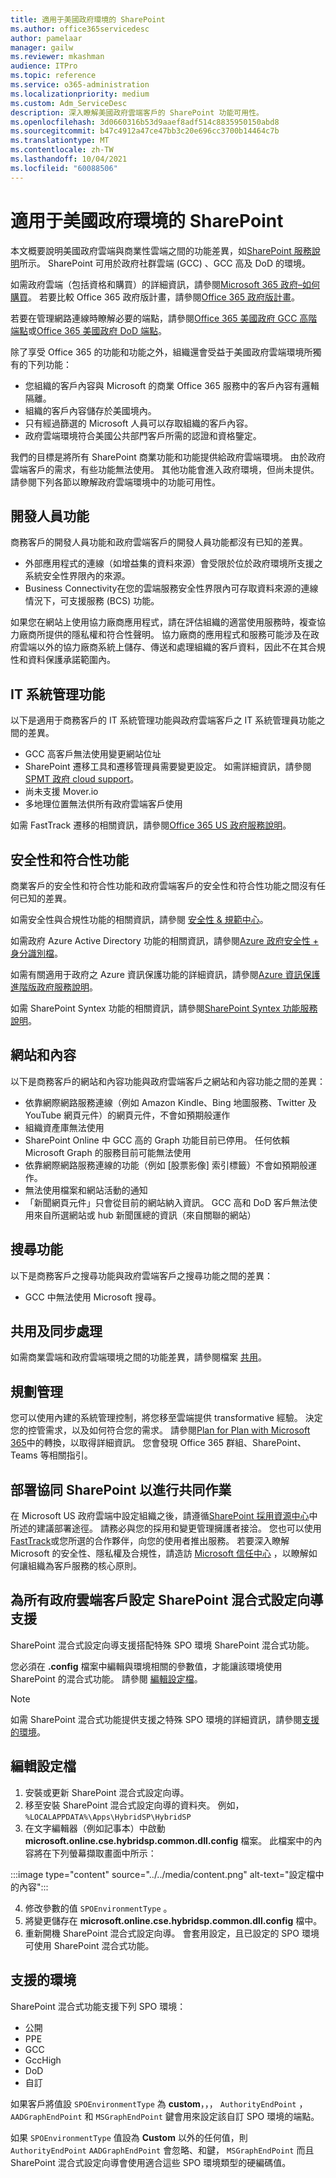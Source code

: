 ```yaml
---
title: 適用于美國政府環境的 SharePoint
ms.author: office365servicedesc
author: pamelaar
manager: gailw
ms.reviewer: mkashman
audience: ITPro
ms.topic: reference
ms.service: o365-administration
ms.localizationpriority: medium
ms.custom: Adm_ServiceDesc
description: 深入瞭解美國政府雲端客戶的 SharePoint 功能可用性。
ms.openlocfilehash: 3d0660316b53d9aaef8adf514c8835950150abd8
ms.sourcegitcommit: b47c4912a47ce47bb3c20e696cc3700b14464c7b
ms.translationtype: MT
ms.contentlocale: zh-TW
ms.lasthandoff: 10/04/2021
ms.locfileid: "60088506"
---
```

# <a name="sharepoint-for-us-government-environments"></a>適用于美國政府環境的 SharePoint

本文概要說明美國政府雲端與商業性雲端之間的功能差異，如[SharePoint 服務說明](../../sharepoint-online-service-description/sharepoint-online-service-description.md)所示。 SharePoint 可用於政府社群雲端 (GCC) 、GCC 高及 DoD 的環境。 

如需政府雲端（包括資格和購買）的詳細資訊，請參閱[Microsoft 365 政府–如何購買](./microsoft-365-government-how-to-buy.md)。 若要比較 Office 365 政府版計畫，請參閱[Office 365 政府版計畫](https://www.microsoft.com/microsoft-365/government/compare-office-365-government-plans?rtc=1#EligibilityRequirements)。

若要在管理網路連線時瞭解必要的端點，請參閱[Office 365 美國政府 GCC 高階端點](/office365/enterprise/office-365-u-s-government-gcc-high-endpoints#sharepoint-online-and-onedrive-for-business)或[Office 365 美國政府 DoD 端點](/office365/enterprise/office-365-u-s-government-dod-endpoints#sharepoint-online-and-onedrive-for-business)。

除了享受 Office 365 的功能和功能之外，組織還會受益于美國政府雲端環境所獨有的下列功能：

-   您組織的客戶內容與 Microsoft 的商業 Office 365 服務中的客戶內容有邏輯隔離。
-   組織的客戶內容儲存於美國境內。
-   只有經過篩選的 Microsoft 人員可以存取組織的客戶內容。
-   政府雲端環境符合美國公共部門客戶所需的認證和資格鑒定。

我們的目標是將所有 SharePoint 商業功能和功能提供給政府雲端環境。 由於政府雲端客戶的需求，有些功能無法使用。 其他功能會進入政府環境，但尚未提供。 請參閱下列各節以瞭解政府雲端環境中的功能可用性。

## <a name="developer-features"></a>開發人員功能

商務客戶的開發人員功能和政府雲端客戶的開發人員功能都沒有已知的差異。

- 外部應用程式的連線（如增益集的資料來源）會受限於位於政府環境所支援之系統安全性界限內的來源。
- Business Connectivity在您的雲端服務安全性界限內可存取資料來源的連線情況下，可支援服務 (BCS) 功能。

如果您在網站上使用協力廠商應用程式，請在評估組織的適當使用服務時，複查協力廠商所提供的隱私權和符合性聲明。 協力廠商的應用程式和服務可能涉及在政府雲端以外的協力廠商系統上儲存、傳送和處理組織的客戶資料，因此不在其合規性和資料保護承諾範圍內。 

## <a name="it-admin-features"></a>IT 系統管理功能

以下是適用于商務客戶的 IT 系統管理功能與政府雲端客戶之 IT 系統管理員功能之間的差異。

- GCC 高客戶無法使用變更網站位址
- SharePoint 遷移工具和遷移管理員需要變更設定。 如需詳細資訊，請參閱 [SPMT 政府 cloud support](/sharepointmigration/spmt-install-issues#government-cloud-support)。
- 尚未支援 Mover.io
- 多地理位置無法供所有政府雲端客戶使用

如需 FastTrack 遷移的相關資訊，請參閱[Office 365 US 政府服務說明](./office-365-us-government.md#data-migrations-performed-by-fasttrack)。

## <a name="security-and-compliance-features"></a>安全性和符合性功能

商業客戶的安全性和符合性功能和政府雲端客戶的安全性和符合性功能之間沒有任何已知的差異。

如需安全性與合規性功能的相關資訊，請參閱 [安全性 & 規範中心](../office-365-securitycompliance-center.md)。

如需政府 Azure Active Directory 功能的相關資訊，請參閱[Azure 政府安全性 + 身分識別檔](/azure/azure-government/documentation-government-services-securityandidentity#azure-active-directory)。 

如需有關適用于政府之 Azure 資訊保護功能的詳細資訊，請參閱[Azure 資訊保護進階版政府服務說明](/enterprise-mobility-security/solutions/ems-aip-premium-govt-service-description)。 

如需 SharePoint Syntex 功能的相關資訊，請參閱[SharePoint Syntex 功能服務說明](/office365/servicedescriptions/sharepoint-syntex-service-description/sharepoint-syntex-features)。

## <a name="sites-and-content"></a>網站和內容

以下是商務客戶的網站和內容功能與政府雲端客戶之網站和內容功能之間的差異：

- 依靠網際網路服務連線（例如 Amazon Kindle、Bing 地圖服務、Twitter 及 YouTube 網頁元件）的網頁元件，不會如預期般運作
- 組織資產庫無法使用
- SharePoint Online 中 GCC 高的 Graph 功能目前已停用。 任何依賴 Microsoft Graph 的服務目前可能無法使用
- 依靠網際網路服務連線的功能（例如 [股票影像] 索引標籤）不會如預期般運作。
- 無法使用檔案和網站活動的通知
- 「新聞網頁元件」只會從目前的網站納入資訊。 GCC 高和 DoD 客戶無法使用來自所選網站或 hub 新聞匯總的資訊（來自關聯的網站）

## <a name="search-features"></a>搜尋功能

以下是商務客戶之搜尋功能與政府雲端客戶之搜尋功能之間的差異：

- GCC 中無法使用 Microsoft 搜尋。

## <a name="sharing-and-sync"></a>共用及同步處理

如需商業雲端和政府雲端環境之間的功能差異，請參閱檔案 [共用](./gcc-high-and-dod.md#file-sharing)。

## <a name="plan-for-governance"></a>規劃管理

您可以使用內建的系統管理控制，將您移至雲端提供 transformative 經驗。 決定您的控管需求，以及如何符合您的需求。 請參閱[Plan for Plan with Microsoft 365](https://resources.techcommunity.microsoft.com/teamwork-governance/)中的轉換，以取得詳細資訊。 您會發現 Office 365 群組、SharePoint、Teams 等相關指引。

## <a name="deploy-sharepoint-for-collaboration"></a>部署協同 SharePoint 以進行共同作業

在 Microsoft US 政府雲端中設定組織之後，請遵循[SharePoint 採用資源中心](https://resources.techcommunity.microsoft.com/resources/SharePoint-adoption/)中所述的建議部署途徑。 請務必與您的採用和變更管理擁護者接洽。
您也可以使用[FastTrack](https://www.microsoft.com/fasttrack)或您所選的合作夥伴，向您的使用者推出服務。
若要深入瞭解 Microsoft 的安全性、隱私權及合規性，請造訪 [Microsoft 信任中心](https://www.microsoft.com/trust-center) ，以瞭解如何讓組織為客戶服務的核心原則。

## <a name="configuring-sharepoint-hybrid-configuration-wizard-support-for-all-government-cloud-customers"></a>為所有政府雲端客戶設定 SharePoint 混合式設定向導支援

SharePoint 混合式設定向導支援搭配特殊 SPO 環境 SharePoint 混合式功能。

您必須在 **.config** 檔案中編輯與環境相關的參數值，才能讓該環境使用 SharePoint 的混合式功能。 請參閱 [編輯設定檔](#editing-configuration-file)。

> [!NOTE]
> 如需 SharePoint 混合式功能提供支援之特殊 SPO 環境的詳細資訊，請參閱[支援的環境](#supported-environments)。

## <a name="editing-configuration-file"></a>編輯設定檔

1. 安裝或更新 SharePoint 混合式設定向導。
2. 移至安裝 SharePoint 混合式設定向導的資料夾。 例如，`%LOCALAPPDATA%\Apps\HybridSP\HybridSP`
3. 在文字編輯器（例如記事本）中啟動 **microsoft.online.cse.hybridsp.common.dll.config** 檔案。
此檔案中的內容將在下列螢幕擷取畫面中所示：

:::image type="content" source="../../media/content.png" alt-text="設定檔中的內容":::

4. 修改參數的值 `SPOEnvironmentType` 。
5. 將變更儲存在 **microsoft.online.cse.hybridsp.common.dll.config** 檔中。
6. 重新開機 SharePoint 混合式設定向導。
   會套用設定，且已設定的 SPO 環境可使用 SharePoint 混合式功能。

## <a name="supported-environments"></a>支援的環境

SharePoint 混合式功能支援下列 SPO 環境：

- 公開
- PPE
- GCC
- GccHigh
- DoD
- 自訂

如果客戶將值設 `SPOEnvironmentType` 為 **custom**，，， `AuthorityEndPoint` ， `AADGraphEndPoint` 和 `MSGraphEndPoint` 鍵會用來設定該自訂 SPO 環境的端點。

如果 `SPOEnvironmentType` 值設為 **Custom** 以外的任何值，則 `AuthorityEndPoint` `AADGraphEndPoint` 會忽略、和鍵， `MSGraphEndPoint` 而且 SharePoint 混合式設定向導會使用適合這些 SPO 環境類型的硬編碼值。
